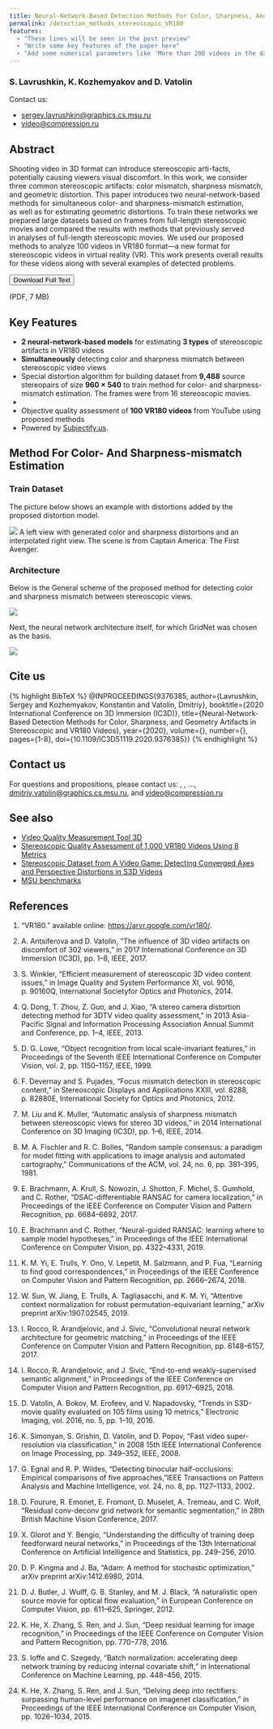 ```yaml
---
title: Neural-Network-Based Detection Methods For Color, Sharpness, And Geometry Artifacts In Stereoscopic And VR180 Videos
permalink: /detection_methods_stereoscopic_VR180
features:
  - "These lines will be seen in the post preview"
  - "Write some key features of the paper here"
  - "Add some numerical parameters like 'More than 200 videos in the dataset'"
---
```


### S.&#x202F;Lavrushkin, K.&#x202F;Kozhemyakov and D.&#x202F;Vatolin

Contact&nbsp;us: 
* <sergey.lavrushkin@graphics.cs.msu.ru>
* <video@compression.ru>

## Abstract
Shooting video in&nbsp;3D format can introduce stereoscopic arti-facts, potentially causing viewers visual discomfort. In&nbsp;this work, we consider three common stereoscopic artifacts: color mismatch, sharpness mismatch, and geometric distortion. This&nbsp;paper introduces two neural-network-based methods for simultaneous color-&nbsp;and&nbsp;sharpness-mismatch estimation, as&nbsp;well&nbsp;as&nbsp;for estimating geometric distortions. To&nbsp;train these networks we prepared large datasets based&nbsp;on frames from full-length stereoscopic movies and compared the&nbsp;results with methods that previously served in&nbsp;analyses of&nbsp;full-length stereoscopic movies. We used our proposed methods to&nbsp;analyze 100 videos in&nbsp;VR180 format—a&nbsp;new format for stereoscopic videos in&nbsp;virtual reality (VR). This&nbsp;work presents overall results for these videos along&nbsp;with several examples of&nbsp;detected problems.

<!-- Add Download Full Text button-->
<link rel="stylesheet" href="https://cdnjs.cloudflare.com/ajax/libs/font-awesome/4.7.0/css/font-awesome.min.css">
<div>
<button class="download-button" role="button" onclick="location.href = 'https://ieeexplore.ieee.org/document/9376385'"> <!-- Insert link here-->
    <i class="fa fa-download"></i>
    Download Full Text
</button>
<p class="download-button-caption">(PDF, 7 MB)</p>  <!-- Insert correct filesize here-->
</div>

## Key Features
* **2 neural-network-based models** for estimating **3 types** of stereoscopic artifacts in VR180 videos
* **Simultaneously** detecting color and sharpness mismatch between stereoscopic video views
* Special distortion algorithm for building dataset from **9,488** source stereopairs of size **960 × 540** to train method for color- and sharpness-mismatch estimation. The frames were from 16 stereoscopic movies. 
* 
* Objective quality assessment of **100 VR180 videos** from YouTube using proposed methods
* Powered by [Subjectify.us](https://www.subjectify.us/). 


## Method For Color- And Sharpness-mismatch Estimation

### Train Dataset
The picture below shows an example with distortions added by the proposed distortion model.

<img src="/assets/img/papers/Neural-network-based_detection_methods_for_color,_sharpness,_and_geometry_artifacts_in_stereoscopic_and_VR180_videos/ColorSharpPic1.jpg">
A left view with generated color and sharpness distortions and an interpolated right view. The scene is from Captain
America: The First Avenger.


### Architecture
Below is the General scheme of the proposed method for detecting color and sharpness mismatch between stereoscopic views. 

<img src="/assets/img/papers/Neural-network-based_detection_methods_for_color,_sharpness,_and_geometry_artifacts_in_stereoscopic_and_VR180_videos/ColorSharpNet.jpg">

Next, the neural network architecture itself, for which GridNet was chosen as the basis. 

<img src="/assets/img/papers/Neural-network-based_detection_methods_for_color,_sharpness,_and_geometry_artifacts_in_stereoscopic_and_VR180_videos/GridNet.jpg">

## Cite&nbsp;us
{% highlight BibTeX %}
@INPROCEEDINGS{9376385,
  author={Lavrushkin, Sergey and Kozhemyakov, Konstantin and Vatolin, Dmitriy},
  booktitle={2020 International Conference on 3D Immersion (IC3D)}, 
  title={Neural-Network-Based Detection Methods for Color, Sharpness, and Geometry Artifacts in Stereoscopic and VR180 Videos}, 
  year={2020},
  volume={},
  number={},
  pages={1-8},
  doi={10.1109/IC3D51119.2020.9376385}}
{% endhighlight %} 

## Contact us

For questions and propositions, please contact us: <first-author-email>, <second-author-email>, ..., <dmitriy.vatolin@graphics.cs.msu.ru>, and <video@compression.ru>

## See also 
* [Video Quality Measurement Tool 3D](https://videoprocessing.ai/stereo_quality/)
* [Stereoscopic Quality Assessment of 1,000 VR180 Videos Using 8 Metrics](https://library.imaging.org/ei/articles/33/2/art00011)
* [Stereoscopic Dataset from A Video Game: Detecting Converged Axes and Perspective Distortions in S3D Videos](https://ieeexplore.ieee.org/document/9376375)
* [MSU benchmarks](https://videoprocessing.ai/benchmarks/)

## References <!-- Other papers that were mentioned in the main part of the page -->
  
1) “VR180.” available online: <https://arvr.google.com/vr180/>.
 
2) A. Antsiferova and D. Vatolin, “The influence of 3D video artifacts on discomfort of 302 viewers,” in 2017 International Conference on 3D Immersion (IC3D), pp.&nbsp;1–8, IEEE, 2017.

3) S. Winkler, “Efficient measurement of stereoscopic 3D video content issues,” in Image Quality and System Performance XI, vol.&nbsp;9016, p.&nbsp;90160Q, International Societyfor Optics and Photonics, 2014. 
  
4) Q. Dong, T. Zhou, Z. Guo, and J. Xiao, “A stereo camera distortion detecting method for 3DTV video quality assessment,” in 2013 Asia-Pacific Signal and Information Processing Association Annual Summit and Conference, pp.&nbsp;1–4, IEEE, 2013.
  
5) D. G. Lowe, “Object recognition from local scale-invariant features,” in Proceedings of the Seventh IEEE International Conference on Computer Vision, vol.&nbsp;2, pp.&nbsp;1150–1157, IEEE, 1999.
  
6) F. Devernay and S. Pujades, “Focus mismatch detection in stereoscopic content,” in Stereoscopic Displays and Applications XXIII, vol.&nbsp;8288, p.&nbsp;82880E, International Society for Optics and Photonics, 2012.
  
7) M. Liu and K. Muller, “Automatic analysis of sharpness mismatch between stereoscopic views for stereo 3D videos,” in 2014 International Conference on 3D Imaging (IC3D), pp.&nbsp;1–6, IEEE, 2014.
  
8) M. A. Fischler and R. C. Bolles, “Random sample consensus: a paradigm for model fitting with applications to image analysis and automated cartography,” Communications of the ACM, vol.&nbsp;24, no.&nbsp;6, pp.&nbsp;381–395, 1981.
  
9) E. Brachmann, A. Krull, S. Nowozin, J. Shotton, F. Michel, S. Gumhold, and C. Rother, “DSAC-differentiable RANSAC for camera localization,” in Proceedings of the IEEE Conference on Computer Vision and Pattern Recognition, pp.&nbsp;6684–6692, 2017.
  
10) E. Brachmann and C. Rother, “Neural-guided RANSAC: learning where to sample model hypotheses,” in Proceedings of the IEEE International Conference on Computer Vision, pp.&nbsp;4322–4331, 2019.
  
11) K. M. Yi, E. Trulls, Y. Ono, V. Lepetit, M. Salzmann, and P. Fua, “Learning to find good correspondences,” in Proceedings of the IEEE Conference on Computer Vision and Pattern Recognition, pp.&nbsp;2666–2674, 2018.
  
12) W. Sun, W. Jiang, E. Trulls, A. Tagliasacchi, and K. M. Yi, “Attentive context normalization for robust permutation-equivariant learning,” arXiv preprint arXiv:1907.02545, 2019.
  
13) I. Rocco, R. Arandjelovic, and J. Sivic, “Convolutional neural network architecture for geometric matching,” in Proceedings of the IEEE Conference on Computer Vision and Pattern Recognition, pp.&nbsp;6148–6157, 2017.
  
14) I. Rocco, R. Arandjelovic, and J. Sivic, “End-to-end weakly-supervised semantic alignment,” in Proceedings of the IEEE Conference on Computer Vision and Pattern Recognition, pp.&nbsp;6917–6925, 2018.
  
15) D. Vatolin, A. Bokov, M. Erofeev, and V. Napadovsky, “Trends in S3D-movie quality evaluated on 105 films using 10 metrics,” Electronic Imaging, vol. 2016, no.&nbsp;5, pp.&nbsp;1–10, 2016.
  
16) K. Simonyan, S. Grishin, D. Vatolin, and D. Popov, “Fast video super-resolution via classification,” in 2008 15th IEEE International Conference on Image Processing, pp.&nbsp;349–352, IEEE, 2008.
  
17) G. Egnal and R. P. Wildes, “Detecting binocular half-occlusions: Empirical comparisons of five approaches,”IEEE Transactions on Pattern Analysis and Machine Intelligence, vol.&nbsp;24, no.&nbsp;8, pp.&nbsp;1127–1133, 2002.
  
18) D. Fourure, R. Emonet, E. Fromont, D. Muselet, A. Tremeau, and C. Wolf, “Residual conv-deconv grid network for semantic segmentation,” in 28th British Machine Vision Conference, 2017.
  
19) X. Glorot and Y. Bengio, “Understanding the difficulty of training deep feedforward neural networks,” in Proceedings of the 13th International Conference on Artificial Intelligence and Statistics, pp.&nbsp;249–256, 2010.
  
20) D. P. Kingma and J. Ba, “Adam: A method for stochastic optimization,” arXiv preprint arXiv:1412.6980, 2014.
  
21) D. J. Butler, J. Wulff, G. B. Stanley, and M. J. Black, “A naturalistic open source movie for optical flow evaluation,” in European Conference on Computer Vision, pp.&nbsp;611–625, Springer, 2012.
  
22) K. He, X. Zhang, S. Ren, and J. Sun, “Deep residual learning for image recognition,” in Proceedings of the IEEE Conference on Computer Vision and Pattern Recognition, pp.&nbsp;770–778, 2016.
  
23) S. Ioffe and C. Szegedy, “Batch normalization: accelerating deep network training by reducing internal covariate shift,” in International Conference on Machine Learning, pp.&nbsp;448–456, 2015.
  
24) K. He, X. Zhang, S. Ren, and J. Sun, “Delving deep into rectifiers: surpassing human-level performance on imagenet classification,” in Proceedings of the IEEE International Conference on Computer Vision, pp.&nbsp;1026–1034, 2015.
